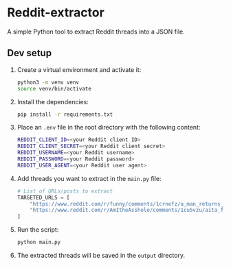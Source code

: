 # Reddit-extractor

A simple Python tool to extract Reddit threads into a JSON file.

## Dev setup

1. Create a virtual environment and activate it:
    ```bash
    python3 -m venv venv
    source venv/bin/activate
    ```

1. Install the dependencies:
    ```bash
    pip install -r requirements.txt
    ```

1. Place an `.env` file in the root directory with the following content:
    ```bash
    REDDIT_CLIENT_ID=<your Reddit client ID>
    REDDIT_CLIENT_SECRET=<your Reddit client secret>
    REDDIT_USERNAME=<your Reddit username>
    REDDIT_PASSWORD=<your Reddit password>
    REDDIT_USER_AGENT=<your Reddit user agent>
    ```

1. Add threads you want to extract in the `main.py` file:
    ```python
    # List of URLs/posts to extract
    TARGETED_URLS = [
        "https://www.reddit.com/r/funny/comments/1crnefz/a_man_returns_from_the_doctor_and_tells_his_wife/",
        "https://www.reddit.com/r/AmItheAsshole/comments/1cu5vzu/aita_for_sticking_to_my_word_and_not_giving_my/"
    ]
    ```

1. Run the script:
    ```bash
    python main.py
    ```

1. The extracted threads will be saved in the `output` directory.